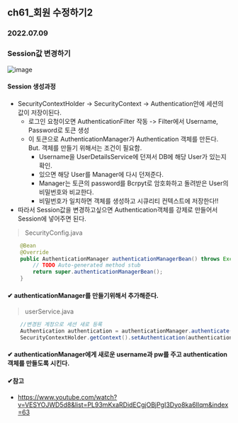 ## ch61_회원 수정하기2
### 2022.07.09

### Session값 변경하기

![image](https://user-images.githubusercontent.com/97611103/178022334-5da9b374-9df2-4c93-aac7-6d8908ea2c0e.png)
 #### Session 생성과정
 - SecurityContextHolder -> SecurityContext -> Authentication안에 세션의 값이 저장이된다.
 	- 로그인 요청이오면 AuthenticationFilter 작동 -> Filter에서 Username, Password로 토큰 생성
 	- 이 토큰으로 AuthenticationManager가 Authentication 객체를 만든다. But. 객체를 만들기 위해서는 조건이 필요함.
 		- Username을 UserDetailsService에 던져서 DB에 해당 User가 있는지 확인.
		- 있으면 해당 User를 Manager에 다시 던져준다.
		- Manager는 토큰의 password를 Bcrpyt로 암호화하고 돌려받은 User의 비밀번호와 비교한다.
		- 비밀번호가 일치하면 객체를 생성하고 시큐리티 컨텍스트에 저장한다!!
- 따라서 Session값을 변경하고싶으면 Authentication객체를 강제로 만들어서 Session에 넣어주면 된다.
 
> SecurityConfig.java
```java
	@Bean
	@Override
	public AuthenticationManager authenticationManagerBean() throws Exception {
		// TODO Auto-generated method stub
		return super.authenticationManagerBean();
	}
```
#### ✔ authenticationManager를 만들기위해서 추가해준다.

> userService.java
```java
	//변경된 계정으로 세션 새로 등록
	Authentication authentication = authenticationManager.authenticate(new UsernamePasswordAuthenticationToken(user.getUsername(),user.getPassword()));
	SecurityContextHolder.getContext().setAuthentication(authentication);
```
#### ✔ authenticationManager에게 새로운 username과 pw를 주고 authentication객체를 만들도록 시킨다.

#### ✔참고
- https://www.youtube.com/watch?v=VESYOJWD5d8&list=PL93mKxaRDidECgjOBjPgI3Dyo8ka6Ilqm&index=63

